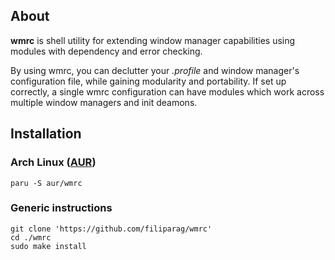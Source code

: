 ## About
**wmrc** is shell utility for extending window manager capabilities using modules with dependency and error checking.

By using wmrc, you can declutter your *.profile* and window manager's configuration file, while gaining modularity and portability. If set up correctly, a single wmrc configuration can have modules which work across multiple window managers and init deamons.

## Installation

### Arch Linux ([AUR](https://aur.archlinux.org/packages/wmrc))
```shell
paru -S aur/wmrc
```

### Generic instructions
```shell
git clone 'https://github.com/filiparag/wmrc'
cd ./wmrc
sudo make install
```
```
